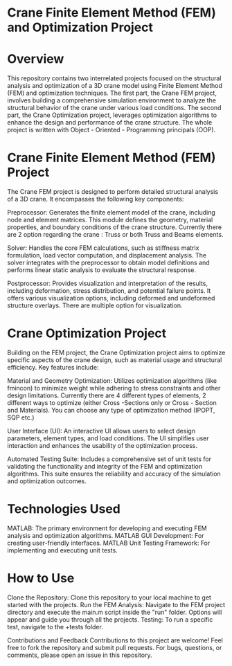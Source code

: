 # Crane Finite Element Method (FEM) and Optimization Project
# Overview
This repository contains two interrelated projects focused on the structural analysis and optimization of a 3D crane model using Finite Element Method (FEM) and optimization techniques. The first part, the Crane FEM project, involves building a comprehensive simulation environment to analyze the structural behavior of the crane under various load conditions. The second part, the Crane Optimization project, leverages optimization algorithms to enhance the design and performance of the crane structure. The whole project is written with Object - Oriented - Programming principals (OOP).

# Crane Finite Element Method (FEM) Project
The Crane FEM project is designed to perform detailed structural analysis of a 3D crane. It encompasses the following key components:

Preprocessor: Generates the finite element model of the crane, including node and element matrices. This module defines the geometry, material properties, and boundary conditions of the crane structure. Currently there are 2 option regarding the crane : Truss  or both Truss and Beams elements. 

Solver: Handles the core FEM calculations, such as stiffness matrix formulation, load vector computation, and displacement analysis. The solver integrates with the preprocessor to obtain model definitions and performs linear static analysis to evaluate the structural response.

Postprocessor: Provides visualization and interpretation of the results, including deformation, stress distribution, and potential failure points. It offers various visualization options, including deformed and undeformed structure overlays. There are multiple option for visualization.

# Crane Optimization Project
Building on the FEM project, the Crane Optimization project aims to optimize specific aspects of the crane design, such as material usage and structural efficiency. Key features include:

Material and Geometry Optimization: Utilizes optimization algorithms (like fmincon) to minimize weight while adhering to stress constraints and other design limitations. Currently there are 4 different types of elements, 2 different ways to optimize (either Cross -Sections only or Cross - Section and Materials). You can choose any type of optimization method (IPOPT, SQP etc.)

User Interface (UI): An interactive UI allows users to select design parameters, element types, and load conditions. The UI simplifies user interaction and enhances the usability of the optimization process.

Automated Testing Suite: Includes a comprehensive set of unit tests for validating the functionality and integrity of the FEM and optimization algorithms. This suite ensures the reliability and accuracy of the simulation and optimization outcomes.

# Technologies Used
MATLAB: The primary environment for developing and executing FEM analysis and optimization algorithms.
MATLAB GUI Development: For creating user-friendly interfaces.
MATLAB Unit Testing Framework: For implementing and executing unit tests.

# How to Use
Clone the Repository: Clone this repository to your local machine to get started with the projects.
Run the FEM Analysis: Navigate to the FEM project directory and execute the main.m script inside the "run" folder. Options will appear and guide you through all the projects.
Testing: To run a specific test, navigate to the +tests folder.

Contributions and Feedback
Contributions to this project are welcome! Feel free to fork the repository and submit pull requests. For bugs, questions, or comments, please open an issue in this repository.
